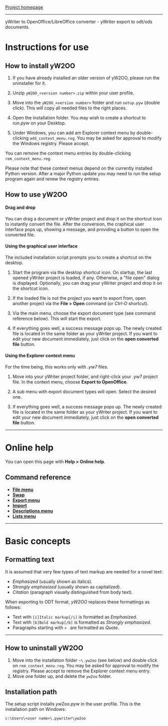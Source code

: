 [Project homepage](https://peter88213.github.io/yW2OO)

------------------------------------------------------------------

yWriter to OpenOffice/LibreOffice converter - yWriter export to odt/ods documents. 

# Instructions for use

## How to install yW2OO

1. If you have already installed an older version of yW2OO, please run the uninstaller for it. 

2. Unzip `yW2OO_<version number>.zip` within your user profile.

3. Move into the `yW2OO_<version number>` folder and run `setup.pyw` (double click).
   This will copy all needed files to the right places. 
   
4. Open the installation folder. You may wish to create a shortcut to *run.pyw* on your Desktop.

5. Under Windows, you can add am Explorer context menu by double-clicking  `add_context_menu.reg`. 
   You may be asked for approval to modify  the Windows registry. Please accept.

You can remove the context menu entries by double-clicking  `rem_context_menu.reg`.

Please note that these context menus depend on the currently installed Python version. 
After a major Python update you may need to run the setup program again and renew the registry entries.

## How to use yW2OO

#### Drag and drop

You can drag a document or yWriter project and drop it on the shortcut icon to instantly convert the file.
After the conversion, the craphical user interface pops up, showing a message, and providing a button
to open the converted file.


#### Using the graphical user interface

The included installation script prompts you to create a shortcut on the desktop. 

1. Start the program via the desktop shortcut icon. On startup, the last opened yWriter project 
   is loaded, if any. Otherwise, a "file open" dialog is displayed. Optionally, you can drag your yWriter 
   project and drop it on the shortcut icon. 
   
2. If the loaded file is not the project you want to export from, open another project via the 
   **File > Open** command (or *Ctrl-O* shortcut). 
   
3. Via the main menu, choose the export document type (see command reference below). This will start the export.

4. If everything goes well, a success message pops up. The newly created file is located 
   in the same folder as your yWriter project. If you want to edit your new document immediately, 
   just click on the **open converted file** button. 

#### Using the Explorer context menu

For the time being, this works only with *.yw7* files.

1. Move into your yWriter project folder, and right-click your .yw7 project file. 
   In the context menu, choose **Export to OpenOffice**. 
   
2. A sub menu with export document types will open. Select the desired one.

3. If everything goes well, a success message pops up. The newly created file is located 
   in the same folder as your yWriter project. If you want to edit your new document immediately, 
   just click on the **open converted file** button. 


--- 

# Online help

You can open this page with **Help > Online help**.

## Command reference

- **[File menu](https://peter88213.github.io/yW2OO/help/file_menu)**
- **[Swap](https://peter88213.github.io/yW2OO/help/swap_menu)**
- **[Export menu](https://peter88213.github.io/yW2OO/help/export_menu)**
- **[Import](https://peter88213.github.io/yW2OO/help/import_menu)**
- **[Descriptions menu](https://peter88213.github.io/yW2OO/help/descriptions_menu)**
- **[Lists menu](https://peter88213.github.io/yW2OO/help/Lists_menu)**

--- 

# Basic concepts

## Formatting text

It is assumed that very few types of text markup are needed for a novel text:

- *Emphasized* (usually shown as italics).
- *Strongly emphasized* (usually shown as capitalized).
- *Citation* (paragraph visually distinguished from body text).

When exporting to ODT format, *yW2OO* replaces these formattings as follows: 

- Text with `[i]Italic markup[/i]` is formatted as *Emphasized*.
- Text with `[b]Bold markup[/b]` is formatted as *Strongly emphasized*. 
- Paragraphs starting with `> ` are formatted as *Quote*.

---

## How to uninstall yW2OO

1. Move into the installation folder `~\.yw2oo` (see below) and double click on `rem_context_menu.reg`. 
You may be asked for approval to modify the registry. Please accept to remove the Explorer context
menu entry.
2. Move one folder up, and delete the `yw2oo` folder. 



## Installation path

The setup script installs *yw2oo.pyw* in the user profile. This is the installation path on Windows: 

`c:\Users\<user name>\.pywriter\yw2oo`
